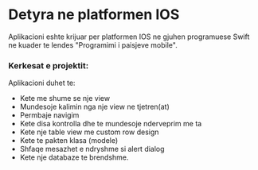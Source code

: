 # Detyra ne platformen IOS

Aplikacioni eshte krijuar per platformen IOS ne gjuhen programuese Swift ne kuader te lendes "Programimi i paisjeve mobile".

### Kerkesat e projektit:

Aplikacioni duhet te:
- Kete me shume se nje view
- Mundesoje kalimin nga nje view ne tjetren(at)
- Permbaje navigim
- Kete disa kontrolla dhe te mundesoje nderveprim me ta
- Kete nje table view me custom row design
- Kete te pakten klasa (modele)
- Shfaqe mesazhet e ndryshme si alert dialog
- Kete nje databaze te brendshme.
